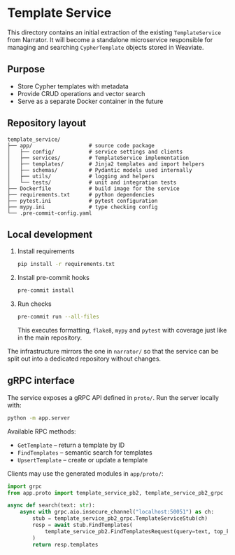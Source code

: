 # Template Service

This directory contains an initial extraction of the existing `TemplateService` from
Narrator. It will become a standalone microservice responsible for managing and
searching `CypherTemplate` objects stored in Weaviate.

## Purpose
- Store Cypher templates with metadata
- Provide CRUD operations and vector search
- Serve as a separate Docker container in the future

## Repository layout
```
template_service/
├── app/                  # source code package
│   ├── config/           # service settings and clients
│   ├── services/         # TemplateService implementation
│   ├── templates/        # Jinja2 templates and import helpers
│   ├── schemas/          # Pydantic models used internally
│   ├── utils/            # logging and helpers
│   └── tests/            # unit and integration tests
├── Dockerfile            # build image for the service
├── requirements.txt      # python dependencies
├── pytest.ini            # pytest configuration
├── mypy.ini              # type checking config
└── .pre-commit-config.yaml
```

## Local development
1. Install requirements
   ```bash
   pip install -r requirements.txt
   ```
2. Install pre-commit hooks
   ```bash
   pre-commit install
   ```
3. Run checks
   ```bash
   pre-commit run --all-files
   ```
   This executes formatting, `flake8`, `mypy` and `pytest` with coverage just like
   in the main repository.

The infrastructure mirrors the one in `narrator/` so that the service can be
split out into a dedicated repository without changes.

## gRPC interface

The service exposes a gRPC API defined in `proto/`.
Run the server locally with:

```bash
python -m app.server
```

Available RPC methods:
* `GetTemplate` – return a template by ID
* `FindTemplates` – semantic search for templates
* `UpsertTemplate` – create or update a template

Clients may use the generated modules in `app/proto/`:

```python
import grpc
from app.proto import template_service_pb2, template_service_pb2_grpc

async def search(text: str):
    async with grpc.aio.insecure_channel("localhost:50051") as ch:
        stub = template_service_pb2_grpc.TemplateServiceStub(ch)
        resp = await stub.FindTemplates(
            template_service_pb2.FindTemplatesRequest(query=text, top_k=3)
        )
        return resp.templates
```

